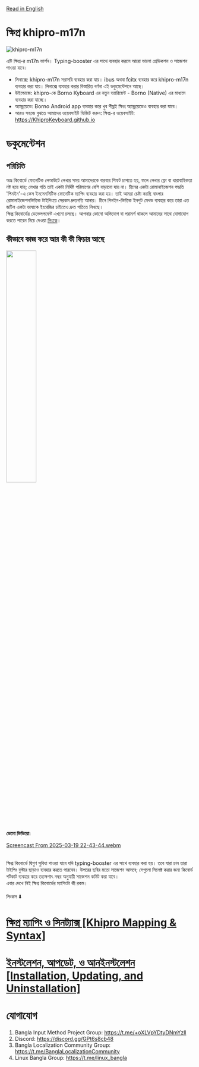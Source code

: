 [Read in English](README.en.md)


# ক্ষিপ্র khipro-m17n

![khipro-m17n](https://socialify.git.ci/rank-coder/khipro-m17n/image?description=1&forks=1&issues=1&language=1&logo=https%3A%2F%2Fraw.githubusercontent.com%2FSharafatKarim%2Fkhipro-m17n%2Fmain%2Fkhipro_logo.png&name=1&pattern=Circuit%20Board&pulls=1&stargazers=1&theme=Auto)

এটি ক্ষিপ্র-র m17n ভার্শন। Typing-booster এর সাথে ব্যবহার করলে আরো ভালো প্রেডিকশন ও সাজেশন পাওয়া যাবে।
* লিনাক্সে: khipro-m17n সরাসরি ব্যবহার করা যায়। ibus অথবা fcitx ব্যবহার করে khipro-m17n ব্যবহার করা যায়। লিনাক্সে ব্যবহার করার বিস্তারিত বর্ণনা এই ডকুমেন্টেশনে আছে।
* উইন্ডোজে: khipro-কে Borno Kyboard এর নতুন ভ্যারিয়েন্ট - Borno (Native) এর মাধ্যমে ব্যবহার করা যাচ্ছে। 
* অ্যান্ড্রয়েডে: Borno Android app ব্যবহার করে খুব শীঘ্রই ক্ষিপ্র অ্যান্ড্রয়েডেও ব্যবহার করা যাবে।
* আরও সহজে বুঝতে আমাদের ওয়েবসাইট ভিজিট করুন: ক্ষিপ্র-র ওয়েবসাইট: https://KhiproKeyboard.github.io

# ডকুমেন্টেশন

## পরিচিতি
অভ্র কিবোর্ডে ফোনেটিক লেআউটে লেখার সময় আমাদেরকে বারবার শিফট চাপতে হয়, ফলে লেখার ফ্লো বা ধারাবাহিকতা নষ্ট হয়ে যায়; লেখার গতি তাই একটা নির্দিষ্ট পরিমাণের বেশি বাড়ানো যায় না। চীনের একটা রোমানাইজেশন পদ্ধতি 'পিনইন'-এ কেস ইনসেনসিটিভ ফোনেটিক ম্যাপিং ব্যবহার করা হয়। তাই আমরা চেষ্টা করছি বাংলার রোমানাইজেশনভিত্তিক টাইপিংয়ে সেরকম দ্রুতগতি আনার। চীনে পিনইন-ভিত্তিক ইনপুট মেথড ব্যবহার করে তারা এত জটিল একটা ভাষাকে ইংরেজির চাইতেও দ্রুত গতিতে লিখছে।<br> ক্ষিপ্র কিবোর্ডের ডেভেলপমেন্ট এখনো চলছে। আপনার কোনো অভিযোগ বা পরামর্শ থাকলে আমাদের সাথে যোগাযোগ করতে পারেন নিচে দেওয়া [লিংকে](#যোগাযোগ)।
## কীভাবে কাজ করে আর কী কী ফিচার আছে
<img src="https://github.com/rank-coder/khipro-m17n/assets/54497225/441be89b-2bba-4886-8f70-cb96745a5f3f" width=40% height=40%>
<br>
<b>ডেমো ভিডিয়ো:</b> <br>

[Screencast From 2025-03-19 22-43-44.webm](https://github.com/user-attachments/assets/84f803a1-d01e-416e-addb-65c7f7cd6b91)


<br> ক্ষিপ্র কিবোর্ডে দ্বিগুণ সুবিধা পাওয়া যাবে যদি typing-booster এর সাথে ব্যবহার করা হয়। তবে যারা চান তারা টাইপিং বুস্টার ছাড়াও ব্যবহার করতে পারবেন। উপরের ছবির মতো সাজেশন আসবে; সেগুলো সিলেক্ট করার জন্য কিবোর্ড শর্টকাট ব্যবহার করে ততক্ষণাৎ নম্বর অনুযায়ী সাজেশন কমিট করা যাবে।
<br>
এবার দেখে নিই ক্ষিপ্র কিবোর্ডের ম্যাপিংটা কী রকম। <br> <br>
লিংকস ⬇️
# [ক্ষিপ্র ম্যাপিং ও সিনট্যাক্স [Khipro Mapping & Syntax]](https://github.com/rank-coder/khipro-m17n/wiki/%E0%A6%95%E0%A7%8D%E0%A6%B7%E0%A6%BF%E0%A6%AA%E0%A7%8D%E0%A6%B0-%E0%A6%AE%E0%A7%8D%E0%A6%AF%E0%A6%BE%E0%A6%AA%E0%A6%BF%E0%A6%82-%E0%A6%93-%E0%A6%B8%E0%A6%BF%E0%A6%A8%E0%A6%9F%E0%A7%8D%E0%A6%AF%E0%A6%BE%E0%A6%95%E0%A7%8D%E0%A6%B8-%5BKhipro-Mapping-&-Syntax%5D)
# [ইনস্টলেশন, আপডেট, ও আনইনস্টলেশন [Installation, Updating, and Uninstallation]](https://github.com/rank-coder/khipro-m17n/wiki/%E0%A6%87%E0%A6%A8%E0%A6%B8%E0%A7%8D%E0%A6%9F%E0%A6%B2%E0%A7%87%E0%A6%B6%E0%A6%A8,-%E0%A6%86%E0%A6%AA%E0%A6%A1%E0%A7%87%E0%A6%9F,-%E0%A6%93-%E0%A6%86%E0%A6%A8%E0%A6%87%E0%A6%A8%E0%A6%B8%E0%A7%8D%E0%A6%9F%E0%A6%B2%E0%A7%87%E0%A6%B6%E0%A6%A8)

# যোগাযোগ
1. Bangla Input Method Project Group: https://t.me/+oXLVpYDtyDNmYzll
2. Discord: https://discord.gg/GPt6s8cb48
3. Bangla Localization Community Group: https://t.me/BanglaLocalizationCommunity
4. Linux Bangla Group: https://t.me/linux_bangla

